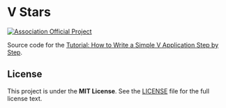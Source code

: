 # V Stars

[![Association Official Project][AssociationOfficialBadge]][AssociationUrl]

Source code for the
[Tutorial: How to Write a Simple V Application Step by Step](https://blog.vosca.dev/how-to-write-a-simple-v-application-step-by-step/).

## License

This project is under the **MIT License**. See the
[LICENSE](https://github.com/vlang-association/blog/blob/master/LICENSE)
file for the full license text.

[AssociationOfficialBadge]: https://vosca.dev/badge.svg

[AssociationUrl]: https://vosca.dev
